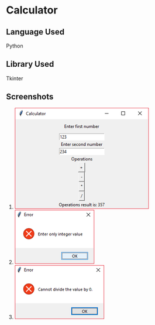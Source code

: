 # Calculator

## Language Used
Python


## Library Used
Tkinter

## Screenshots

1. ![alt Addition](https://github.com/Shivamamoli/Basics/blob/master/addition.png)
2. ![alt Error](https://github.com/Shivamamoli/Basics/blob/master/error.png)
3. ![alt DivideByZero](https://github.com/Shivamamoli/Basics/blob/master/dividebyzero.png)

